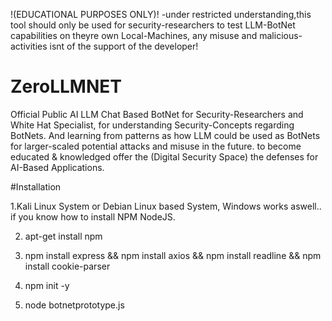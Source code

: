 !(EDUCATIONAL PURPOSES ONLY)!
-under restricted understanding,this tool should only be used for security-researchers to test LLM-BotNet capabilities on theyre own Local-Machines, any misuse and malicious-activities isnt of the support of the developer!

# ZeroLLMNET
Official Public AI LLM Chat Based BotNet for Security-Researchers and White Hat Specialist, for understanding Security-Concepts regarding BotNets. And learning from patterns as how LLM could be used as BotNets for larger-scaled potential attacks and misuse in the future. to become educated & knowledged offer the (Digital Security Space) the defenses for AI-Based Applications.

#Installation

1.Kali Linux System or Debian Linux based System, Windows works aswell.. if you know how to install NPM NodeJS.

2. apt-get install npm
 
3. npm install express && npm install axios && npm install readline && npm install cookie-parser
  
4. npm init -y
 
5. node botnetprototype.js

